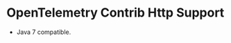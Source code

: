 OpenTelemetry Contrib Http Support
======================================================

* Java 7 compatible.
